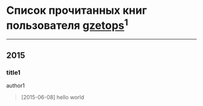 # Список прочитанных книг пользователя [gzetops](http://vk.com/id25219345)<sup>1</sup>
---

## 2015

### title1
author1
> [2015-06-08] hello world



